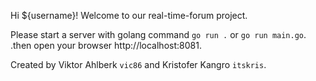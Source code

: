 Hi ${username}! Welcome to our real-time-forum project.

Please start a server with golang command `go run .` or `go run main.go`.
.then open your browser http://localhost:8081.

<!-- Audit questions is here https://github.com/01-edu/public/tree/master/subjects/real-time-forum/audit.

Project files is here https://01.kood.tech/git/vic86/real-time-forum. -->

Created by Viktor Ahlberk `vic86` and Kristofer Kangro `itskris`.